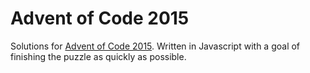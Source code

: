 <h1>Advent of Code 2015</h1>

<p>
	Solutions for <a href="http://adventofcode.com/2015">Advent of Code 2015</a>. Written in Javascript with a goal of finishing the puzzle as quickly as possible.
</p>